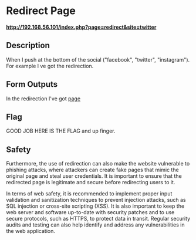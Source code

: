 # Redirect Page

__http://192.168.56.101/index.php?page=redirect&site=twitter__

## Description
When I push at the bottom of the social ("facebook", "twitter", "instagram"). For example I ve got the redirection.

## Form Outputs
In the redirection I've got [page](#http://192.168.56.101/index.php?page=redirect&site=twitter)

## Flag
GOOD JOB HERE IS THE FLAG and up finger.

## Safety
Furthermore, the use of redirection can also make the website vulnerable to phishing attacks, where attackers can create fake pages that mimic the original page and steal user credentials. It is important to ensure that the redirected page is legitimate and secure before redirecting users to it. 

In terms of web safety, it is recommended to implement proper input validation and sanitization techniques to prevent injection attacks, such as SQL injection or cross-site scripting (XSS). It is also important to keep the web server and software up-to-date with security patches and to use secure protocols, such as HTTPS, to protect data in transit. Regular security audits and testing can also help identify and address any vulnerabilities in the web application.